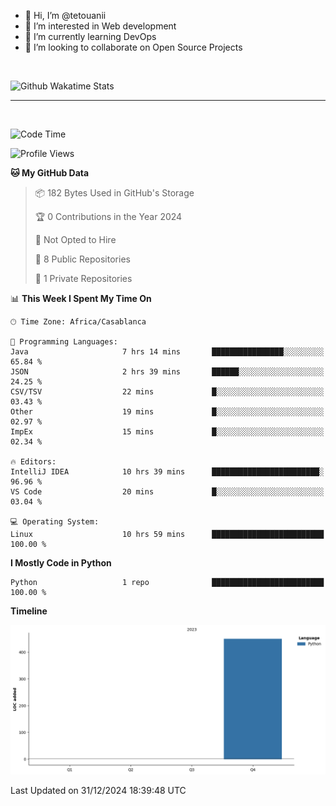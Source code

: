 - 👋 Hi, I’m @tetouanii
- 👀 I’m interested in Web development
- 🌱 I’m currently learning DevOps
- 💞️ I’m looking to collaborate on Open Source Projects

<br/>


![Github Wakatime Stats](https://github-readme-stats.vercel.app/api/wakatime/?username=@walidbosso&layout=compact&&theme=default&link="https://www.github.com/USERNAME/") 

--- 

<br/>


  
<!--START_SECTION:waka-->
![Code Time](http://img.shields.io/badge/Code%20Time-180%20hrs%202%20mins-blue)

![Profile Views](http://img.shields.io/badge/Profile%20Views-0-blue)

**🐱 My GitHub Data** 

> 📦 182 Bytes Used in GitHub's Storage 
 > 
> 🏆 0 Contributions in the Year 2024
 > 
> 🚫 Not Opted to Hire
 > 
> 📜 8 Public Repositories 
 > 
> 🔑 1 Private Repositories 
 > 
📊 **This Week I Spent My Time On** 

```text
🕑︎ Time Zone: Africa/Casablanca

💬 Programming Languages: 
Java                     7 hrs 14 mins       ████████████████░░░░░░░░░   65.84 % 
JSON                     2 hrs 39 mins       ██████░░░░░░░░░░░░░░░░░░░   24.25 % 
CSV/TSV                  22 mins             █░░░░░░░░░░░░░░░░░░░░░░░░   03.43 % 
Other                    19 mins             █░░░░░░░░░░░░░░░░░░░░░░░░   02.97 % 
ImpEx                    15 mins             █░░░░░░░░░░░░░░░░░░░░░░░░   02.34 % 

🔥 Editors: 
IntelliJ IDEA            10 hrs 39 mins      ████████████████████████░   96.96 % 
VS Code                  20 mins             █░░░░░░░░░░░░░░░░░░░░░░░░   03.04 % 

💻 Operating System: 
Linux                    10 hrs 59 mins      █████████████████████████   100.00 % 
```

**I Mostly Code in Python** 

```text
Python                   1 repo              █████████████████████████   100.00 % 
```



**Timeline**

![Lines of Code chart](https://raw.githubusercontent.com/tetouanii/tetouanii/main/assets/bar_graph.png)


 Last Updated on 31/12/2024 18:39:48 UTC
<!--END_SECTION:waka-->
